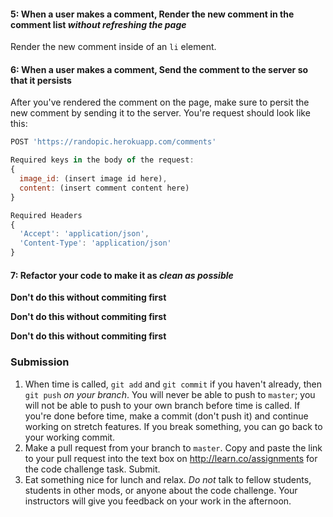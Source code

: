 
#### 5: When a user makes a comment, **Render** the new comment in the comment list *without refreshing the page*

Render the new comment inside of an `li` element.



#### 6: When a user makes a comment, **Send** the comment to the server so that it persists
After you've rendered the comment on the page, make sure to persit the new comment by sending it to the server.
You're request should look like this:
```js
POST 'https://randopic.herokuapp.com/comments'

Required keys in the body of the request:
{
  image_id: (insert image id here),
  content: (insert comment content here)
}

Required Headers
{
  'Accept': 'application/json',
  'Content-Type': 'application/json'
}
```



#### 7: **Refactor** your code to make it as *clean as possible*

**Don't do this without commiting first**

**Don't do this without commiting first**

**Don't do this without commiting first**



### Submission

1. When time is called, `git add` and `git commit` if you haven't already, then `git push` *on your branch*. You will never be able to push to `master`; you will not be able to push to your own branch before time is called. If you're done before time, make a commit (don't push it) and continue working on stretch features. If you break something, you can go back to your working commit.
2. Make a pull request from your branch to `master`. Copy and paste the link to your pull request into the text box on <http://learn.co/assignments> for the code challenge task. Submit.
3. Eat something nice for lunch and relax. *Do not* talk to fellow students, students in other mods, or anyone about the code challenge. Your instructors will give you feedback on your work in the afternoon.